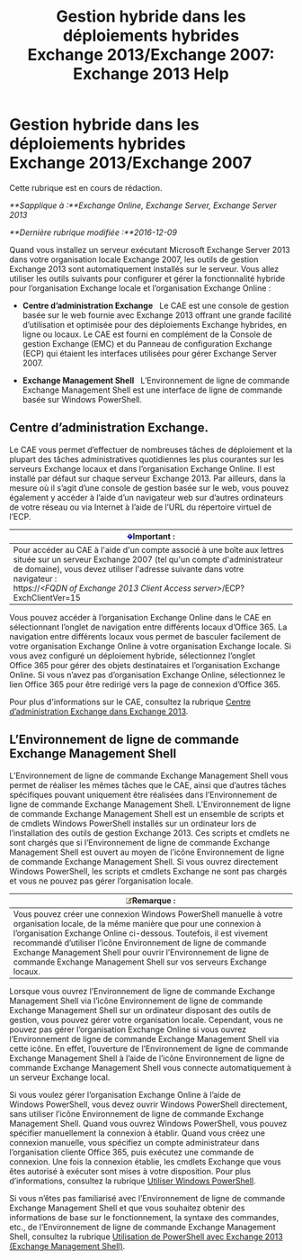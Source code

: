﻿---
title: 'Gestion hybride dans les déploiements hybrides Exchange 2013/Exchange 2007: Exchange 2013 Help'
TOCTitle: Gestion hybride dans les déploiements hybrides Exchange 2013/Exchange 2007
ms:assetid: 4b4370d5-1645-4b44-b4e0-c585fcaf970f
ms:mtpsurl: https://technet.microsoft.com/fr-fr/library/Dn151299(v=EXCHG.150)
ms:contentKeyID: 54651602
ms.date: 01/10/2018
mtps_version: v=EXCHG.150
ms.translationtype: HT
---

# Gestion hybride dans les déploiements hybrides Exchange 2013/Exchange 2007

Cette rubrique est en cours de rédaction.  

_**Sapplique à :**Exchange Online, Exchange Server, Exchange Server 2013_

_**Dernière rubrique modifiée :**2016-12-09_

Quand vous installez un serveur exécutant Microsoft Exchange Server 2013 dans votre organisation locale Exchange 2007, les outils de gestion Exchange 2013 sont automatiquement installés sur le serveur. Vous allez utiliser les outils suivants pour configurer et gérer la fonctionnalité hybride pour l’organisation Exchange locale et l’organisation Exchange Online :

  - **Centre d’administration Exchange**   Le CAE est une console de gestion basée sur le web fournie avec Exchange 2013 offrant une grande facilité d’utilisation et optimisée pour des déploiements Exchange hybrides, en ligne ou locaux. Le CAE est fourni en complément de la Console de gestion Exchange (EMC) et du Panneau de configuration Exchange (ECP) qui étaient les interfaces utilisées pour gérer Exchange Server 2007.

  - **Exchange Management Shell**   L’Environnement de ligne de commande Exchange Management Shell est une interface de ligne de commande basée sur Windows PowerShell.

## Centre d’administration Exchange.

Le CAE vous permet d’effectuer de nombreuses tâches de déploiement et la plupart des tâches administratives quotidiennes les plus courantes sur les serveurs Exchange locaux et dans l’organisation Exchange Online. Il est installé par défaut sur chaque serveur Exchange 2013. Par ailleurs, dans la mesure où il s’agit d’une console de gestion basée sur le web, vous pouvez également y accéder à l’aide d’un navigateur web sur d’autres ordinateurs de votre réseau ou via Internet à l’aide de l’URL du répertoire virtuel de l’ECP.

<table>
<thead>
<tr class="header">
<th><img src="images/Dn151301.important(EXCHG.150).gif" title="Important" alt="Important" />Important :</th>
</tr>
</thead>
<tbody>
<tr class="odd">
<td>Pour accéder au CAE à l'aide d'un compte associé à une boîte aux lettres située sur un serveur Exchange 2007 (tel qu'un compte d'administrateur de domaine), vous devez utiliser l'adresse suivante dans votre navigateur :<br />
https://<em>&lt;FQDN of Exchange 2013 Client Access server&gt;</em>/ECP? ExchClientVer=15</td>
</tr>
</tbody>
</table>


Vous pouvez accéder à l’organisation Exchange Online dans le CAE en sélectionnant l’onglet de navigation entre différents locaux d’Office 365. La navigation entre différents locaux vous permet de basculer facilement de votre organisation Exchange Online à votre organisation Exchange locale. Si vous avez configuré un déploiement hybride, sélectionnez l’onglet Office 365 pour gérer des objets destinataires et l’organisation Exchange Online. Si vous n’avez pas d’organisation Exchange Online, sélectionnez le lien Office 365 pour être redirigé vers la page de connexion d’Office 365.

Pour plus d'informations sur le CAE, consultez la rubrique [Centre d’administration Exchange dans Exchange 2013](https://technet.microsoft.com/fr-fr/library/jj150562\(v=exchg.150\)).

## L’Environnement de ligne de commande Exchange Management Shell

L’Environnement de ligne de commande Exchange Management Shell vous permet de réaliser les mêmes tâches que le CAE, ainsi que d’autres tâches spécifiques pouvant uniquement être réalisées dans l’Environnement de ligne de commande Exchange Management Shell. L’Environnement de ligne de commande Exchange Management Shell est un ensemble de scripts et de cmdlets Windows PowerShell installés sur un ordinateur lors de l’installation des outils de gestion Exchange 2013. Ces scripts et cmdlets ne sont chargés que si l’Environnement de ligne de commande Exchange Management Shell est ouvert au moyen de l’icône Environnement de ligne de commande Exchange Management Shell. Si vous ouvrez directement Windows PowerShell, les scripts et cmdlets Exchange ne sont pas chargés et vous ne pouvez pas gérer l’organisation locale.

<table>
<thead>
<tr class="header">
<th><img src="images/Dn986544.note(EXCHG.150).gif" title="Remarque" alt="Remarque" />Remarque :</th>
</tr>
</thead>
<tbody>
<tr class="odd">
<td>Vous pouvez créer une connexion Windows PowerShell manuelle à votre organisation locale, de la même manière que pour une connexion à l’organisation Exchange Online ci-dessous. Toutefois, il est vivement recommandé d’utiliser l’icône Environnement de ligne de commande Exchange Management Shell pour ouvrir l’Environnement de ligne de commande Exchange Management Shell sur vos serveurs Exchange locaux.</td>
</tr>
</tbody>
</table>


Lorsque vous ouvrez l’Environnement de ligne de commande Exchange Management Shell via l’icône Environnement de ligne de commande Exchange Management Shell sur un ordinateur disposant des outils de gestion, vous pouvez gérer votre organisation locale. Cependant, vous ne pouvez pas gérer l’organisation Exchange Online si vous ouvrez l’Environnement de ligne de commande Exchange Management Shell via cette icône. En effet, l’ouverture de l’Environnement de ligne de commande Exchange Management Shell à l’aide de l’icône Environnement de ligne de commande Exchange Management Shell vous connecte automatiquement à un serveur Exchange local.

Si vous voulez gérer l’organisation Exchange Online à l’aide de Windows PowerShell, vous devez ouvrir Windows PowerShell directement, sans utiliser l’icône Environnement de ligne de commande Exchange Management Shell. Quand vous ouvrez Windows PowerShell, vous pouvez spécifier manuellement la connexion à établir. Quand vous créez une connexion manuelle, vous spécifiez un compte administrateur dans l’organisation cliente Office 365, puis exécutez une commande de connexion. Une fois la connexion établie, les cmdlets Exchange que vous êtes autorisé à exécuter sont mises à votre disposition. Pour plus d’informations, consultez la rubrique [Utiliser Windows PowerShell](http://go.microsoft.com/fwlink/p/?linkid=209660).

Si vous n’êtes pas familiarisé avec l’Environnement de ligne de commande Exchange Management Shell et que vous souhaitez obtenir des informations de base sur le fonctionnement, la syntaxe des commandes, etc., de l’Environnement de ligne de commande Exchange Management Shell, consultez la rubrique [Utilisation de PowerShell avec Exchange 2013 (Exchange Management Shell)](https://technet.microsoft.com/fr-fr/library/bb123778\(v=exchg.150\)).

